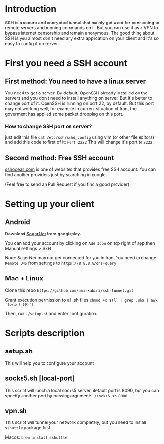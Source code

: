 # Introduction
SSH is a secure and encrypted tunnel that mainly get used for connecting to remote servers and running commands on it. But you can use it as a VPN to bypass internet censorship and remain anonymous.
The good thing about SSH is you almost don't need any extra application on your client and it's so easy to config it on server.

# First you need a SSH account
## First method: You need to have a linux server
You need to get a server. By default, OpenSSH already installed on the servers and you don't need to install anything on server.
But it's better to change port of it.
OpenSSH is running on port 22, by default. But this port may not working well, for example in current situation of Iran, the goverment has applied some packet dropping on this port.
### How to change SSH port on server?
just edit this file `cat /etc/ssh/sshd_config` using vim (or other file editors) and add this code to first of it:
`Port 2222`
This will change it's port to `2222`.

## Second method: Free SSH account 
[sshocean.com](https://sshocean.com/) is one of websites that provides free SSH account.
You can find another providers just by searching in google.

(Feel free to send an Pull Request if you find a good provider)

# Setting up your client
## Android
Download [SagerNet](https://play.google.com/store/apps/details?id=io.nekohasekai.sagernet) from googleplay.

You can add your account by clicking on `Add Icon` on top right of app,then Manual settings > SSH 

Note: SagerNet may not get connected for you in Iran, You need to change `Remote DNS` from settings to `https://8.8.8.8/dns-query`

## Mac + Linux
Clone this repo
`https://github.com/amirkabiri/ssh-tunnel.git`

Grant execution permission to all .sh files
`chmod +x $(ll | grep .sh$ | awk '{print $9}')`

Then, run `./setup.sh` and enter configuration.


# Scripts description
## setup.sh
This will help you to configure your account.
## socks5.sh [local-port]
This script will lunch a local socks5 server,
default port is 8090, but you can specify another port by passing argument: `./socks5.sh 8080`
## vpn.sh
This script will tunnel your network completely, but you need to install `sshuttle` package first.

Macos: `brew install sshuttle`